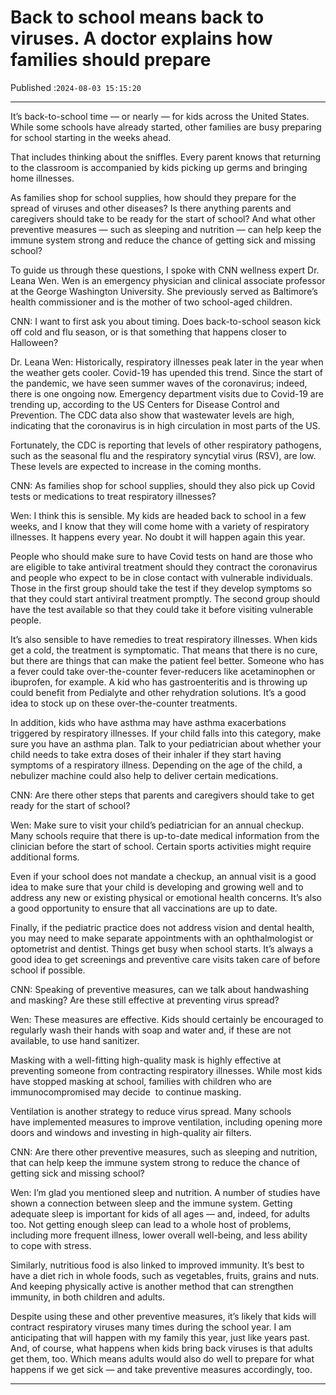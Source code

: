 # Back to school means back to viruses. A doctor explains how families should prepare

Published :`2024-08-03 15:15:20`

---

It’s back-to-school time — or nearly — for kids across the United States. While some schools have already started, other families are busy preparing for school starting in the weeks ahead.

That includes thinking about the sniffles. Every parent knows that returning to the classroom is accompanied by kids picking up germs and bringing home illnesses.

As families shop for school supplies, how should they prepare for the spread of viruses and other diseases? Is there anything parents and caregivers should take to be ready for the start of school? And what other preventive measures — such as sleeping and nutrition — can help keep the immune system strong and reduce the chance of getting sick and missing school?

To guide us through these questions, I spoke with CNN wellness expert Dr. Leana Wen. Wen is an emergency physician and clinical associate professor at the George Washington University. She previously served as Baltimore’s health commissioner and is the mother of two school-aged children.

CNN: I want to first ask you about timing. Does back-to-school season kick off cold and flu season, or is that something that happens closer to Halloween?

Dr. Leana Wen: Historically, respiratory illnesses peak later in the year when the weather gets cooler. Covid-19 has upended this trend. Since the start of the pandemic, we have seen summer waves of the coronavirus; indeed, there is one ongoing now. Emergency department visits due to Covid-19 are trending up, according to the US Centers for Disease Control and Prevention. The CDC data also show that wastewater levels are high, indicating that the coronavirus is in high circulation in most parts of the US.

Fortunately, the CDC is reporting that levels of other respiratory pathogens, such as the seasonal flu and the respiratory syncytial virus (RSV), are low. These levels are expected to increase in the coming months.

CNN: As families shop for school supplies, should they also pick up Covid tests or medications to treat respiratory illnesses?

Wen: I think this is sensible. My kids are headed back to school in a few weeks, and I know that they will come home with a variety of respiratory illnesses. It happens every year. No doubt it will happen again this year.

People who should make sure to have Covid tests on hand are those who are eligible to take antiviral treatment should they contract the coronavirus and people who expect to be in close contact with vulnerable individuals. Those in the first group should take the test if they develop symptoms so that they could start antiviral treatment promptly. The second group should have the test available so that they could take it before visiting vulnerable people.

It’s also sensible to have remedies to treat respiratory illnesses. When kids get a cold, the treatment is symptomatic. That means that there is no cure, but there are things that can make the patient feel better. Someone who has a fever could take over-the-counter fever-reducers like acetaminophen or ibuprofen, for example. A kid who has gastroenteritis and is throwing up could benefit from Pedialyte and other rehydration solutions. It’s a good idea to stock up on these over-the-counter treatments.

In addition, kids who have asthma may have asthma exacerbations triggered by respiratory illnesses. If your child falls into this category, make sure you have an asthma plan. Talk to your pediatrician about whether your child needs to take extra doses of their inhaler if they start having symptoms of a respiratory illness. Depending on the age of the child, a nebulizer machine could also help to deliver certain medications.

CNN: Are there other steps that parents and caregivers should take to get ready for the start of school?

Wen: Make sure to visit your child’s pediatrician for an annual checkup. Many schools require that there is up-to-date medical information from the clinician before the start of school. Certain sports activities might require additional forms.

Even if your school does not mandate a checkup, an annual visit is a good idea to make sure that your child is developing and growing well and to address any new or existing physical or emotional health concerns. It’s also a good opportunity to ensure that all vaccinations are up to date.

Finally, if the pediatric practice does not address vision and dental health, you may need to make separate appointments with an ophthalmologist or optometrist and dentist. Things get busy when school starts. It’s always a good idea to get screenings and preventive care visits taken care of before school if possible.

CNN: Speaking of preventive measures, can we talk about handwashing and masking? Are these still effective at preventing virus spread?

Wen: These measures are effective. Kids should certainly be encouraged to regularly wash their hands with soap and water and, if these are not available, to use hand sanitizer.

Masking with a well-fitting high-quality mask is highly effective at preventing someone from contracting respiratory illnesses. While most kids have stopped masking at school, families with children who are immunocompromised may decide  to continue masking.

Ventilation is another strategy to reduce virus spread. Many schools have implemented measures to improve ventilation, including opening more doors and windows and investing in high-quality air filters.

CNN: Are there other preventive measures, such as sleeping and nutrition, that can help keep the immune system strong to reduce the chance of getting sick and missing school?

Wen: I’m glad you mentioned sleep and nutrition. A number of studies have shown a connection between sleep and the immune system. Getting adequate sleep is important for kids of all ages — and, indeed, for adults too. Not getting enough sleep can lead to a whole host of problems, including more frequent illness, lower overall well-being, and less ability to cope with stress.

Similarly, nutritious food is also linked to improved immunity. It’s best to have a diet rich in whole foods, such as vegetables, fruits, grains and nuts. And keeping physically active is another method that can strengthen immunity, in both children and adults.

Despite using these and other preventive measures, it’s likely that kids will contract respiratory viruses many times during the school year. I am anticipating that will happen with my family this year, just like years past. And, of course, what happens when kids bring back viruses is that adults get them, too. Which means adults would also do well to prepare for what happens if we get sick — and take preventive measures accordingly, too.

---

